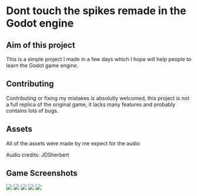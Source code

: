 # Dont touch the spikes remade in the Godot engine
 
## Aim of this project
This is a simple project I made in a few days which I hope will help people to learn the Godot game engine.

## Contributing
Contributing or fixing my mistakes is absolutly welcomed, this project is not a full replica of the original game, it lacks many features and probably contains lots of bugs.

## Assets
All of the assets were made by me expect for the audio

Audio credits: JDSherbert

## Game Screenshots

![](Screenshots/Screenshot-Menu.png)
![](Screenshots/Screenshot-InGame-1.png)
![](Screenshots/Screenshot-InGame-2.png)
![](Screenshots/Screenshot-InGame-3.png)
![](Screenshots/Screenshot-DeathScreen.png)
